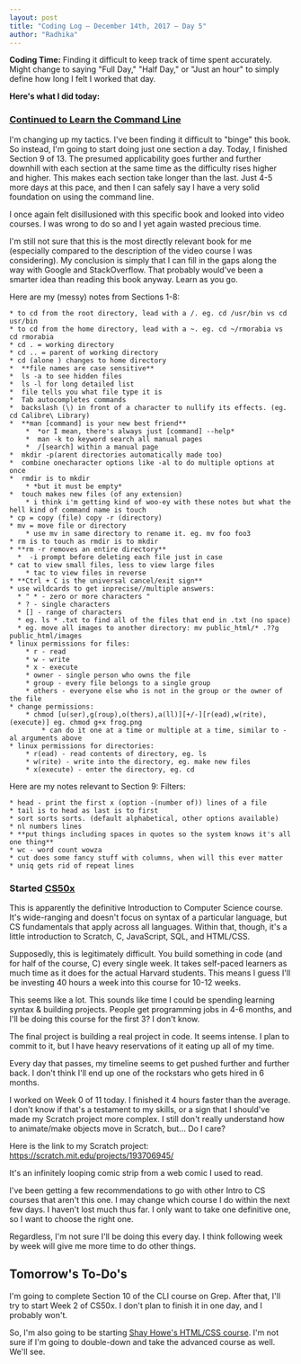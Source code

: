 ```yaml
---
layout: post
title: "Coding Log — December 14th, 2017 — Day 5"
author: "Radhika"
---
```


**Coding Time:** Finding it difficult to keep track of time spent accurately. Might change to saying "Full Day," "Half Day," or "Just an hour" to simply define how long I felt I worked that day.

**Here's what I did today:**

### [Continued to Learn the Command Line](https://ryanstutorials.net/linuxtutorial/)

I'm changing up my tactics. I've been finding it difficult to "binge" this book. So instead, I'm going to start doing just one section a day. Today, I finished Section 9 of 13. The presumed applicability goes further and further downhill with each section at the same time as the difficulty rises higher and higher. This makes each section take longer than the last. Just 4-5 more days at this pace, and then I can safely say I have a very solid foundation on using the command line.

I once again felt disillusioned with this specific book and looked into video courses. I was wrong to do so and I yet again wasted precious time.

I'm still not sure that this is the most directly relevant book for me (especially compared to the description of the video course I was considering). My conclusion is simply that I can fill in the gaps along the way with Google and StackOverflow. That probably would've been a smarter idea than reading this book anyway. Learn as you go.

Here are my (messy) notes from Sections 1-8:

```
* to cd from the root directory, lead with a /. eg. cd /usr/bin vs cd usr/bin
* to cd from the home directory, lead with a ~. eg. cd ~/rmorabia vs cd rmorabia
* cd . = working directory
* cd .. = parent of working directory
* cd (alone ) changes to home directory
*  **file names are case sensitive**
*  ls -a to see hidden files
*  ls -l for long detailed list
*  file tells you what file type it is
*  Tab autocompletes commands
*  backslash (\) in front of a character to nullify its effects. (eg. cd Calibre\ Library)
*  **man [command] is your new best friend**
    *  *or I mean, there's always just [command] --help*
    *  man -k to keyword search all manual pages
    *  /[search] within a manual page
*  mkdir -p(arent directories automatically made too)
*  combine onecharacter options like -al to do multiple options at once
*  rmdir is to mkdir
    * *but it must be empty*
*  touch makes new files (of any extension)
    * i think i'm getting kind of woo-ey with these notes but what the hell kind of command name is touch
* cp = copy (file) copy -r (directory)
* mv = move file or directory
    * use mv in same directory to rename it. eg. mv foo foo3
* rm is to touch as rmdir is to mkdir
* **rm -r removes an entire directory**
  *  -i prompt before deleting each file just in case
* cat to view small files, less to view large files
	* tac to view files in reverse
* **Ctrl + C is the universal cancel/exit sign**
* use wildcards to get inprecise//multiple answers:
  * " * - zero or more characters "
  * ? - single characters
  * [] - range of characters
  * eg. ls * .txt to find all of the files that end in .txt (no space)
  * eg. move all images to another directory: mv public_html/* .??g public_html/images
* linux permissions for files:
	* r - read
	* w - write
	* x - execute
	* owner - single person who owns the file
	* group - every file belongs to a single group
	* others - everyone else who is not in the group or the owner of the file
* change permissions:
	* chmod [u(ser),g(roup),o(thers),a(ll)][+/-][r(ead),w(rite),(execute)] eg. chmod g+x frog.png
		* can do it one at a time or multiple at a time, similar to -al arguments above
* linux permissions for directories:
	* r(ead) - read contents of directory, eg. ls
	* w(rite) - write into the directory, eg. make new files
	* x(execute) - enter the directory, eg. cd
```

Here are my notes relevant to Section 9: Filters:

```
* head - print the first x (option -(number of)) lines of a file
* tail is to head as last is to first
* sort sorts sorts. (default alphabetical, other options available)
* nl numbers lines
* **put things including spaces in quotes so the system knows it's all one thing**
* wc - word count wowza
* cut does some fancy stuff with columns, when will this ever matter
* uniq gets rid of repeat lines
```

### Started [CS50x](https://www.edx.org/course/introduction-computer-science-harvardx-cs50x)

This is apparently the definitive Introduction to Computer Science course. It's wide-ranging and doesn't focus on syntax of a particular language, but CS fundamentals that apply across all languages. Within that, though, it's a little introduction to Scratch, C, JavaScript, SQL, and HTML/CSS.

Supposedly, this is legitimately difficult. You build something in code (and for half of the course, C) every single week. It takes self-paced learners as much time as it does for the actual Harvard students. This means I guess I'll be investing 40 hours a week into this course for 10-12 weeks.

This seems like a lot. This sounds like time I could be spending learning syntax & building projects. People get programming jobs in 4-6 months, and I'll be doing this course for the first 3? I don't know.

The final project is building a real project in code. It seems intense. I plan to commit to it, but I have heavy reservations of it eating up all of my time.

Every day that passes, my timeline seems to get pushed further and further back. I don't think I'll end up one of the rockstars who gets hired in 6 months.

I worked on Week 0 of 11 today. I finished it 4 hours faster than the average. I don't know if that's a testament to my skills, or a sign that I should've made my Scratch project more complex. I still don't really understand how to animate/make objects move in Scratch, but... Do I care?

Here is the link to my Scratch project: https://scratch.mit.edu/projects/193706945/

It's an infinitely looping comic strip from a web comic I used to read.

I've been getting a few recommendations to go with other Intro to CS courses that aren't this one. I may change which course I do within the next few days. I haven't lost much thus far. I only want to take one definitive one, so I want to choose the right one.

Regardless, I'm not sure I'll be doing this every day. I think following week by week will give me more time to do other things.

## Tomorrow's To-Do's

I'm going to complete Section 10 of the CLI course on Grep. After that, I'll try to start Week 2 of CS50x. I don't plan to finish it in one day, and I probably won't.

So, I'm also going to be starting [Shay Howe's HTML/CSS course](https://learn.shayhowe.com/html-css/). I'm not sure if I'm going to double-down and take the advanced course as well. We'll see.
